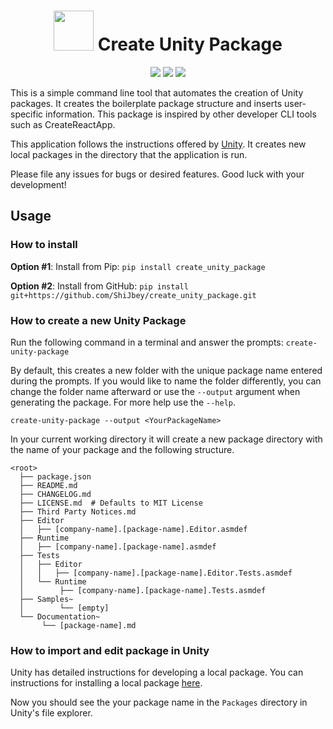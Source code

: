 <h1 align="center">
  <img
    width="64"
    height="64"
    src="https://user-images.githubusercontent.com/11076525/190913978-f17fed38-e1d1-4a3c-9547-9d685b9e4a13.png"
  >
  Create Unity Package
</h1>

<p align="center">
  <img src="https://img.shields.io/pypi/dm/create-unity-package">
  <img src="https://img.shields.io/pypi/l/create-unity-package">
  <img src="https://img.shields.io/pypi/v/create-unity-package">
</p>

This is a simple command line tool that automates the creation of
Unity packages. It creates the boilerplate package structure and
inserts user-specific information. This package is inspired by
other developer CLI tools such as CreateReactApp.

This application follows the instructions offered by
[Unity](https://docs.unity3d.com/Manual/CustomPackages.html). It
creates new local packages in the directory that the application
is run.

Please file any issues for bugs or desired features.
Good luck with your development!

## Usage

### How to install

**Option #1**: Install from Pip: `pip install create_unity_package`

**Option #2**: Install from GitHub: `pip install git+https://github.com/ShiJbey/create_unity_package.git`

### How to create a new Unity Package

Run the following command in a terminal and answer the prompts: `create-unity-package`

By default, this creates a new folder with the unique package
name entered during the prompts. If you would like to name the
folder differently, you can change the folder name afterward or
use the `--output` argument when generating the package. For more
help use the `--help`.

```
create-unity-package --output <YourPackageName>
```

In your current working directory it will create a new package
directory with the name of your package and the following structure.

```
<root>
  ├── package.json
  ├── README.md
  ├── CHANGELOG.md
  ├── LICENSE.md  # Defaults to MIT License
  ├── Third Party Notices.md
  ├── Editor
  │   ├── [company-name].[package-name].Editor.asmdef
  ├── Runtime
  │   ├── [company-name].[package-name].asmdef
  ├── Tests
  │   ├── Editor
  │   │   ├── [company-name].[package-name].Editor.Tests.asmdef
  │   └── Runtime
  │        ├── [company-name].[package-name].Tests.asmdef
  ├── Samples~
  │        └── [empty]
  └── Documentation~
       └── [package-name].md
```

### How to import and edit package in Unity

Unity has detailed instructions for developing a local package.
You can instructions for installing a local package
[here](https://docs.unity3d.com/Manual/upm-ui-local.html).

Now you should see the your package name in the `Packages` directory
in Unity's file explorer.
